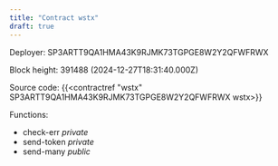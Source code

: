 ```yaml
---
title: "Contract wstx"
draft: true
---
```

Deployer: SP3ARTT9QA1HMA43K9RJMK73TGPGE8W2Y2QFWFRWX


 



Block height: 391488 (2024-12-27T18:31:40.000Z)

Source code: {{<contractref "wstx" SP3ARTT9QA1HMA43K9RJMK73TGPGE8W2Y2QFWFRWX wstx>}}

Functions:

* check-err _private_
* send-token _private_
* send-many _public_

